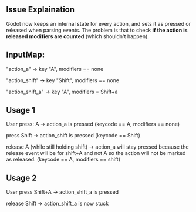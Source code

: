 Issue Explaination
---

Godot now keeps an internal state for every action, and sets it as pressed or released when parsing events.
The problem is that to check **if the action is released modifiers are counted** (which shouldn't happen).

InputMap:
--

"action_a" -> key "A", modifiers == none

"action_shift" -> key "Shift", modifiers == none

"action_shift_a" -> key "A", modifiers = Shift+a

Usage 1
--

User press: A -> action_a is pressed (keycode == A, modifiers == none)

press Shift -> action_shift is pressed (keycode == Shift)

release A (while still holding shift) -> action_a will stay pressed because the release event will be for shift+A and not A so the action will not be marked as released. (keycode == A, modifiers == shift)

Usage 2
--

User press Shift+A -> action_shift_a is pressed

release Shift -> action_shift_a is now stuck

